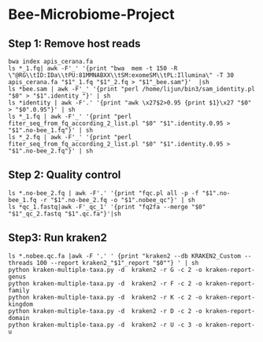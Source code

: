 # Bee-Microbiome-Project

## Step 1: Remove host reads
  
	bwa index apis_cerana.fa
	ls *_1.fq| awk -F'_' '{print "bwa  mem -t 150 -R \"@RG\\tID:IDa\\tPU:81MMNABXX\\tSM:exomeSM\\tPL:Illumina\" -T 30 apis_cerana.fa "$1"_1.fq "$1"_2.fq > "$1"_bee.sam"}'  |sh
	ls *bee.sam | awk -F'_' '{print "perl /home/lijun/bin3/sam_identity.pl "$0" > "$1".identity "}' | sh
	ls *identity | awk -F'.' '{print "awk \x27$2>0.95 {print $1}\x27 "$0" > "$0".0.95"}' | sh
	ls *_1.fq | awk -F'_' '{print "perl fiter_seq_from_fq_according_2_list.pl "$0" "$1".identity.0.95 > "$1".no-bee_1.fq"}' | sh
	ls *_2.fq | awk -F'_' '{print "perl fiter_seq_from_fq_according_2_list.pl "$0" "$1".identity.0.95 > "$1".no-bee_2.fq"}' | sh
    
## Step 2: Quality control

	ls *.no-bee_2.fq | awk -F'.' '{print "fqc.pl all -p -f "$1".no-bee_1.fq -r "$1".no-bee_2.fq -o "$1".nobee_qc"}' | sh
	ls *qc_1.fastq|awk -F'_qc_1' '{print "fq2fa --merge "$0" "$1"_qc_2.fastq "$1".qc.fa"}'|sh
    
## Step3: Run kraken2

	ls *.nobee.qc.fa |awk -F '.' ' {print "kraken2 --db KRAKEN2_Custom --threads 100 --report kraken2_"$1"_report "$0""} ' | sh
	python kraken-multiple-taxa.py -d  kraken2 -r G -c 2 -o kraken-report-genus
	python kraken-multiple-taxa.py -d  kraken2 -r F -c 2 -o kraken-report-family
	python kraken-multiple-taxa.py -d  kraken2 -r K -c 2 -o kraken-report-kingdom
	python kraken-multiple-taxa.py -d  kraken2 -r D -c 2 -o kraken-report-domain
	python kraken-multiple-taxa.py -d  kraken2 -r U -c 3 -o kraken-report-u
